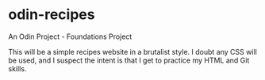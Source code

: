 # odin-recipes
An Odin Project - Foundations Project

This will be a simple recipes website in a brutalist style. I doubt any CSS will be used, and I suspect the intent is that I get to practice my HTML and Git skills.